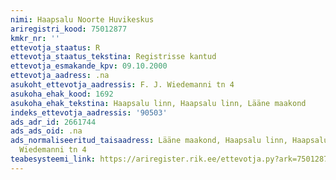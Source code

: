 ```yaml
---
nimi: Haapsalu Noorte Huvikeskus
ariregistri_kood: 75012877
kmkr_nr: ''
ettevotja_staatus: R
ettevotja_staatus_tekstina: Registrisse kantud
ettevotja_esmakande_kpv: 09.10.2000
ettevotja_aadress: .na
asukoht_ettevotja_aadressis: F. J. Wiedemanni tn 4
asukoha_ehak_kood: 1692
asukoha_ehak_tekstina: Haapsalu linn, Haapsalu linn, Lääne maakond
indeks_ettevotja_aadressis: '90503'
ads_adr_id: 2661744
ads_ads_oid: .na
ads_normaliseeritud_taisaadress: Lääne maakond, Haapsalu linn, Haapsalu linn, F. J.
  Wiedemanni tn 4
teabesysteemi_link: https://ariregister.rik.ee/ettevotja.py?ark=75012877&ref=rekvisiidid
---
```

